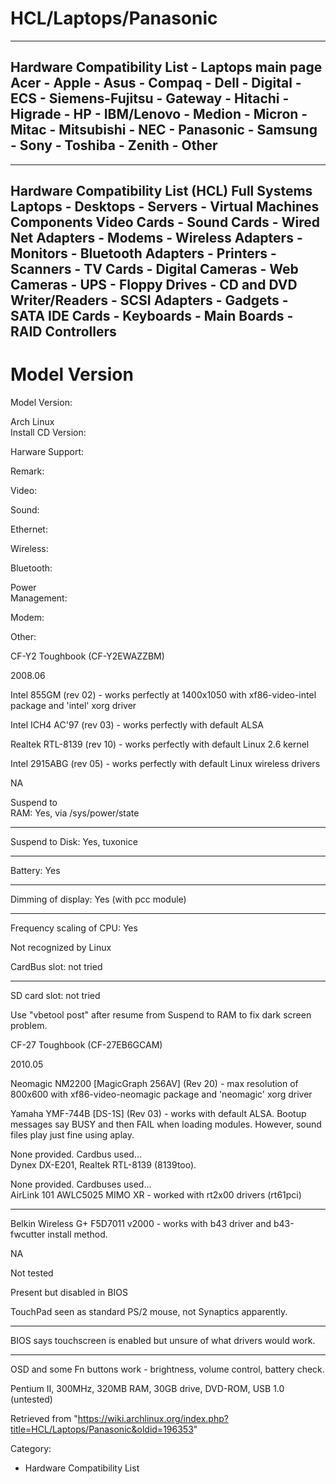 HCL/Laptops/Panasonic
=====================

  -----------------------------------------------------------------------------------------------------------------------------------------------------------------------------------------------------------------------------
  Hardware Compatibility List - Laptops main page   
   Acer - Apple - Asus - Compaq - Dell - Digital - ECS - Siemens-Fujitsu - Gateway - Hitachi - Higrade - HP - IBM/Lenovo - Medion - Micron - Mitac - Mitsubishi - NEC - Panasonic - Samsung - Sony - Toshiba - Zenith - Other
  -----------------------------------------------------------------------------------------------------------------------------------------------------------------------------------------------------------------------------

  

  ------------------------------------------------------------------------------------------------------------------------------------------------------------------------------------------------------------------------------------------------------------------------------------------------------------------------
  Hardware Compatibility List (HCL)
  Full Systems
  Laptops - Desktops - Servers - Virtual Machines
  Components
  Video Cards - Sound Cards - Wired Net Adapters - Modems - Wireless Adapters - Monitors - Bluetooth Adapters - Printers - Scanners - TV Cards - Digital Cameras - Web Cameras - UPS - Floppy Drives - CD and DVD Writer/Readers - SCSI Adapters - Gadgets - SATA IDE Cards - Keyboards - Main Boards - RAID Controllers
  ------------------------------------------------------------------------------------------------------------------------------------------------------------------------------------------------------------------------------------------------------------------------------------------------------------------------

Model Version
=============

  
  
  
  
  
  
  
  
  

Model Version:

Arch Linux   
Install CD Version:  

Harware Support:

Remark:

Video:

Sound:

Ethernet:

Wireless:

Bluetooth:

Power  
Management:  

Modem:

Other:

CF-Y2 Toughbook (CF-Y2EWAZZBM)

2008.06

Intel 855GM (rev 02) - works perfectly at 1400x1050 with
xf86-video-intel package and 'intel' xorg driver

Intel ICH4 AC'97 (rev 03) - works perfectly with default ALSA

Realtek RTL-8139 (rev 10) - works perfectly with default Linux 2.6
kernel

Intel 2915ABG (rev 05) - works perfectly with default Linux wireless
drivers

NA

Suspend to  
RAM: Yes, via /sys/power/state

* * * * *

Suspend to Disk: Yes, tuxonice

* * * * *

Battery: Yes

* * * * *

Dimming of display: Yes (with pcc module)

* * * * *

Frequency scaling of CPU: Yes

Not recognized by Linux

CardBus slot: not tried

* * * * *

SD card slot: not tried

Use "vbetool post" after resume from Suspend to RAM to fix dark screen
problem.

CF-27 Toughbook (CF-27EB6GCAM)

2010.05

Neomagic NM2200 [MagicGraph 256AV] (Rev 20) - max resolution of 800x600
with xf86-video-neomagic package and 'neomagic' xorg driver

Yamaha YMF-744B [DS-1S] (Rev 03) - works with default ALSA. Bootup
messages say BUSY and then FAIL when loading modules. However, sound
files play just fine using aplay.

None provided. Cardbus used...  
Dynex DX-E201, Realtek RTL-8139 (8139too).

None provided. Cardbuses used...  
AirLink 101 AWLC5025 MIMO XR - worked with rt2x00 drivers (rt61pci)

* * * * *

Belkin Wireless G+ F5D7011 v2000 - works with b43 driver and
b43-fwcutter install method.

NA

Not tested

Present but disabled in BIOS

TouchPad seen as standard PS/2 mouse, not Synaptics apparently.

* * * * *

BIOS says touchscreen is enabled but unsure of what drivers would work.

* * * * *

OSD and some Fn buttons work - brightness, volume control, battery
check.

Pentium II, 300MHz, 320MB RAM, 30GB drive, DVD-ROM, USB 1.0 (untested)

Retrieved from
"https://wiki.archlinux.org/index.php?title=HCL/Laptops/Panasonic&oldid=196353"

Category:

-   Hardware Compatibility List
